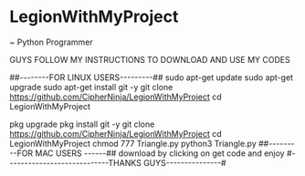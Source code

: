 # LegionWithMyProject
~ Python Programmer 



GUYS FOLLOW MY INSTRUCTIONS TO DOWNLOAD AND USE MY CODES

##--------FOR LINUX USERS---------##
sudo apt-get update 
sudo apt-get upgrade
sudo apt-get install git -y
git clone https://github.com/CipherNinja/LegionWithMyProject
cd LegionWithMyProject


pkg upgrade
pkg install git -y
git clone https://github.com/CipherNinja/LegionWithMyProject
cd LegionWithMyProject
chmod 777 Triangle.py
python3 Triangle.py
##---------FOR MAC USERS ------##
download by clicking on get code
and enjoy
#----------------------------THANKS GUYS---------------#

